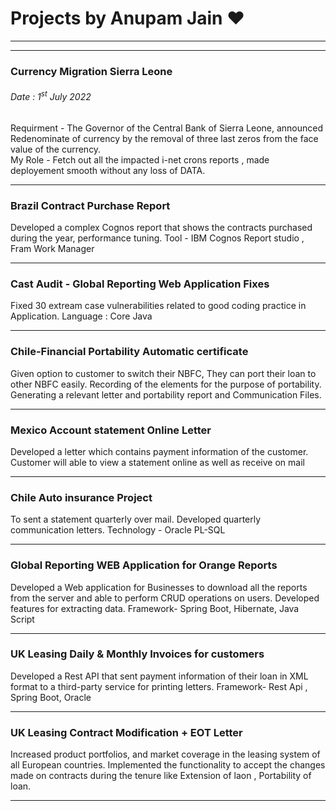 # Projects by Anupam Jain ❤
<hr>
<hr>

<h3> Currency Migration Sierra Leone</h3>   
<h6>Date : 1<sup>st</sup> July 2022 </h6>
Requirment - The Governor of the Central Bank of Sierra Leone, announced  Redenominate of currency by the removal of three last zeros from the face value of the currency. <br>
My Role - Fetch out all the impacted i-net crons reports , made deployement smooth without any loss of DATA.
<hr>

<h3> Brazil Contract Purchase Report</h3>
Developed a complex Cognos report that shows the contracts purchased during the year, performance tuning.
Tool - IBM Cognos Report studio , Fram Work Manager
<hr>

<h3> Cast Audit - Global Reporting Web Application Fixes</h3>
Fixed  30 extream case vulnerabilities related to good coding practice in Application.
Language : Core Java 
<hr>
<h3> Chile-Financial Portability Automatic certificate</h3>
Given option to customer to switch their NBFC, They can port their loan to other NBFC easily.
Recording of the elements for the purpose of portability.
Generating a relevant letter and portability report and Communication Files.
<hr>
<h3> Mexico Account statement Online Letter</h3>
Developed a letter which contains payment information of the customer.
Customer will able to view a statement online as well as receive on mail
<hr>
<h3> Chile Auto insurance Project</h3>
To sent a statement quarterly over mail. 
Developed quarterly communication letters.
Technology - Oracle PL-SQL
<hr>
<h3> Global Reporting  WEB Application for Orange Reports</h3>
Developed a Web application for Businesses to download all the reports from the server and able to perform CRUD operations on users.
Developed features for extracting data. 
Framework-  Spring Boot, Hibernate, Java Script
<hr>
<h3> UK Leasing Daily  & Monthly Invoices for customers</h3>
Developed a Rest API that sent payment information of their loan in XML format to a third-party service for printing letters.
Framework-  Rest Api , Spring Boot, Oracle
<hr>
<h3> UK Leasing Contract Modification + EOT Letter</h3>
Increased product portfolios, and market coverage in the leasing system of all European countries.
Implemented the functionality to accept the changes made on contracts during the tenure like Extension of laon , Portability of loan.
<hr>
